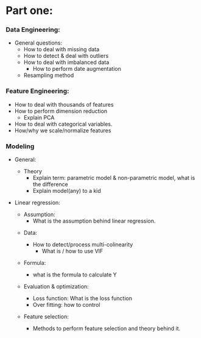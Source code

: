 # Part one:

### Data Engineering:
- General questions:
  + How to deal with missing data
  + How to detect & deal with outliers
  + How to deal with imbalanced data
    - How to perform date augmentation
  + Resampling method


### Feature Engineering:
- How to deal with thousands of features
- How to perform dimension reduction
  + Explain PCA
- How to deal with categorical variables.
- How/why we scale/normalize features

### Modeling
- General:
  + Theory
    - Explain term: parametric model & non-parametric model, what is the difference
    - Explain model(any) to a kid
 
- Linear regression:
  + Assumption:
    - What is the assumption behind linear regression.
  - Data:
    + How to detect/process multi-colinearity
      - What is / how to use VIF
  - Formula:
    + what is the formula to calculate Y
    
  - Evaluation & optimization:
    - Loss function: What is the loss function
    - Over fitting: how to control
    
    
  - Feature selection:
    + Methods to perform feature selection and theory behind it.
    
  
